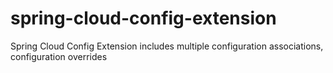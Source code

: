 # spring-cloud-config-extension
Spring Cloud Config Extension includes multiple configuration associations, configuration overrides
